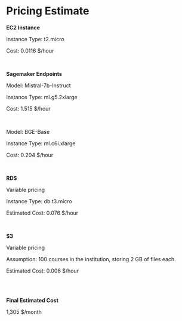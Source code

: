 # Pricing Estimate

**EC2 Instance**

Instance Type: t2.micro

Cost: 0.0116 $/hour

<br>


**Sagemaker Endpoints**

Model: Mistral-7b-Instruct 

Instance Type: ml.g5.2xlarge

Cost: 1.515 $/hour 

<br>

Model: BGE-Base

Instance Type: ml.c6i.xlarge

Cost: 0.204 $/hour

<br>

**RDS**

Variable pricing

Instance Type: db.t3.micro

Estimated Cost: 0.076 $/hour

<br>

**S3**

Variable pricing

Assumption: 100 courses in the institution, storing 2 GB of files each.

Estimated Cost: 0.006 $/hour

<br>
<br>

**Final Estimated Cost**

1,305 $/month



